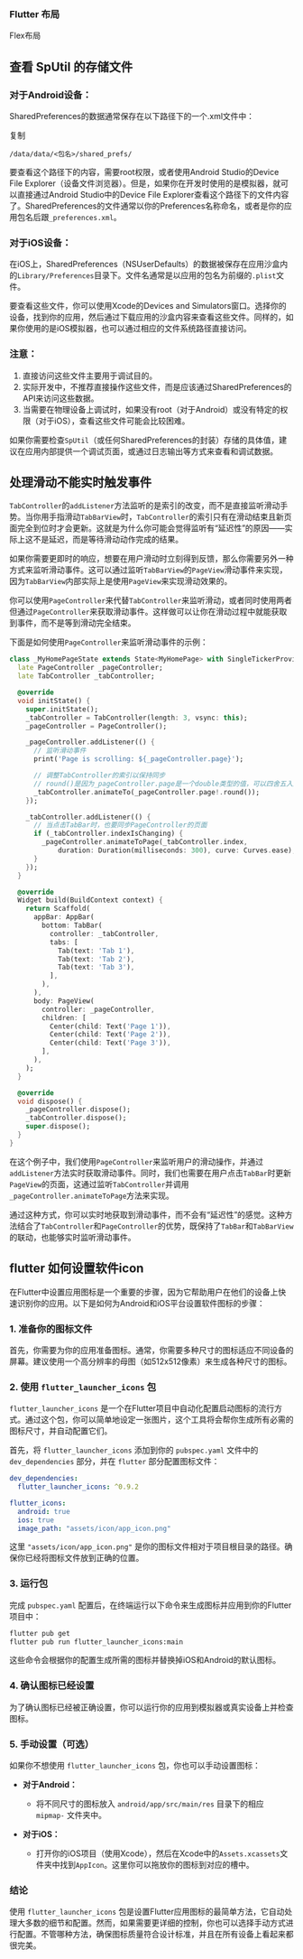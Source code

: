 ### Flutter 布局

Flex布局

## 查看 SpUtil 的存储文件

### 对于Android设备：

SharedPreferences的数据通常保存在以下路径下的一个.xml文件中：

复制

`/data/data/<包名>/shared_prefs/`

要查看这个路径下的内容，需要root权限，或者使用Android Studio的Device File Explorer（设备文件浏览器）。但是，如果你在开发时使用的是模拟器，就可以直接通过Android Studio中的Device File Explorer查看这个路径下的文件内容了。SharedPreferences的文件通常以你的Preferences名称命名，或者是你的应用包名后跟`_preferences.xml`。

### 对于iOS设备：

在iOS上，SharedPreferences（NSUserDefaults）的数据被保存在应用沙盒内的`Library/Preferences`目录下。文件名通常是以应用的包名为前缀的`.plist`文件。

要查看这些文件，你可以使用Xcode的Devices and Simulators窗口。选择你的设备，找到你的应用，然后通过下载应用的沙盒内容来查看这些文件。同样的，如果你使用的是iOS模拟器，也可以通过相应的文件系统路径直接访问。

### 注意：

1. 直接访问这些文件主要用于调试目的。
2. 实际开发中，不推荐直接操作这些文件，而是应该通过SharedPreferences的API来访问这些数据。
3. 当需要在物理设备上调试时，如果没有root（对于Android）或没有特定的权限（对于iOS），查看这些文件可能会比较困难。

如果你需要检查`SpUtil`（或任何SharedPreferences的封装）存储的具体值，建议在应用内部提供一个调试页面，或通过日志输出等方式来查看和调试数据。


## 处理滑动不能实时触发事件

`TabController`的`addListener`方法监听的是索引的改变，而不是直接监听滑动手势。当你用手指滑动`TabBarView`时，`TabController`的索引只有在滑动结束且新页面完全到位时才会更新。这就是为什么你可能会觉得监听有“延迟性”的原因——实际上这不是延迟，而是等待滑动动作完成的结果。

如果你需要更即时的响应，想要在用户滑动时立刻得到反馈，那么你需要另外一种方式来监听滑动事件。这可以通过监听`TabBarView`的`PageView`滑动事件来实现，因为`TabBarView`内部实际上是使用`PageView`来实现滑动效果的。

你可以使用`PageController`来代替`TabController`来监听滑动，或者同时使用两者但通过`PageController`来获取滑动事件。这样做可以让你在滑动过程中就能获取到事件，而不是等到滑动完全结束。

下面是如何使用`PageController`来监听滑动事件的示例：
```dart
class _MyHomePageState extends State<MyHomePage> with SingleTickerProviderStateMixin {
  late PageController _pageController;
  late TabController _tabController;

  @override
  void initState() {
    super.initState();
    _tabController = TabController(length: 3, vsync: this);
    _pageController = PageController();

    _pageController.addListener(() {
      // 监听滑动事件
      print('Page is scrolling: ${_pageController.page}');

      // 调整TabController的索引以保持同步
      // round()是因为_pageController.page是一个double类型的值，可以四舍五入到最接近的整数
      _tabController.animateTo(_pageController.page!.round());
    });

    _tabController.addListener(() {
      // 当点击TabBar时，也要同步PageController的页面
      if (_tabController.indexIsChanging) {
        _pageController.animateToPage(_tabController.index,
            duration: Duration(milliseconds: 300), curve: Curves.ease);
      }
    });
  }

  @override
  Widget build(BuildContext context) {
    return Scaffold(
      appBar: AppBar(
        bottom: TabBar(
          controller: _tabController,
          tabs: [
            Tab(text: 'Tab 1'),
            Tab(text: 'Tab 2'),
            Tab(text: 'Tab 3'),
          ],
        ),
      ),
      body: PageView(
        controller: _pageController,
        children: [
          Center(child: Text('Page 1')),
          Center(child: Text('Page 2')),
          Center(child: Text('Page 3')),
        ],
      ),
    );
  }

  @override
  void dispose() {
    _pageController.dispose();
    _tabController.dispose();
    super.dispose();
  }
}

```
在这个例子中，我们使用`PageController`来监听用户的滑动操作，并通过`addListener`方法实时获取滑动事件。同时，我们也需要在用户点击`TabBar`时更新`PageView`的页面，这通过监听`TabController`并调用`_pageController.animateToPage`方法来实现。

通过这种方式，你可以实时地获取到滑动事件，而不会有“延迟性”的感觉。这种方法结合了`TabController`和`PageController`的优势，既保持了`TabBar`和`TabBarView`的联动，也能够实时监听滑动事件。

## flutter 如何设置软件icon

在Flutter中设置应用图标是一个重要的步骤，因为它帮助用户在他们的设备上快速识别你的应用。以下是如何为Android和iOS平台设置软件图标的步骤：

### 1. 准备你的图标文件
首先，你需要为你的应用准备图标。通常，你需要多种尺寸的图标适应不同设备的屏幕。建议使用一个高分辨率的母图（如512x512像素）来生成各种尺寸的图标。

### 2. 使用 `flutter_launcher_icons` 包
`flutter_launcher_icons` 是一个在Flutter项目中自动化配置启动图标的流行方式。通过这个包，你可以简单地设定一张图片，这个工具将会帮你生成所有必需的图标尺寸，并自动配置它们。

首先，将 `flutter_launcher_icons` 添加到你的 `pubspec.yaml` 文件中的 `dev_dependencies` 部分，并在 `flutter` 部分配置图标文件：

```yaml
dev_dependencies:
  flutter_launcher_icons: ^0.9.2

flutter_icons:
  android: true
  ios: true
  image_path: "assets/icon/app_icon.png"
```

这里 `"assets/icon/app_icon.png"` 是你的图标文件相对于项目根目录的路径。确保你已经将图标文件放到正确的位置。

### 3. 运行包
完成 `pubspec.yaml` 配置后，在终端运行以下命令来生成图标并应用到你的Flutter项目中：

```bash
flutter pub get
flutter pub run flutter_launcher_icons:main
```

这些命令会根据你的配置生成所需的图标并替换掉iOS和Android的默认图标。

### 4. 确认图标已经设置
为了确认图标已经被正确设置，你可以运行你的应用到模拟器或真实设备上并检查图标。

### 5. 手动设置（可选）
如果你不想使用 `flutter_launcher_icons` 包，你也可以手动设置图标：

- **对于Android：**
  - 将不同尺寸的图标放入 `android/app/src/main/res` 目录下的相应 `mipmap-` 文件夹中。
  
- **对于iOS：**
  - 打开你的iOS项目（使用Xcode），然后在Xcode中的`Assets.xcassets`文件夹中找到`AppIcon`。这里你可以拖放你的图标到对应的槽中。

### 结论
使用 `flutter_launcher_icons` 包是设置Flutter应用图标的最简单方法，它自动处理大多数的细节和配置。然而，如果需要更详细的控制，你也可以选择手动方式进行配置。不管哪种方法，确保图标质量符合设计标准，并且在所有设备上看起来都很完美。